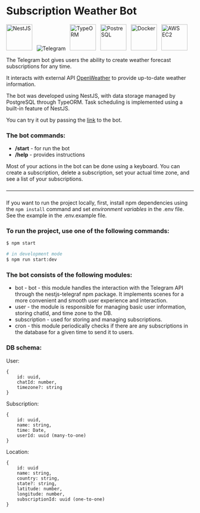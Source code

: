 # Subscription Weather Bot

<img alt="NestJS" height="70" src="https://drive.google.com/uc?export=download&id=1_rJ8EderaxLPKOsUBsMyZ7AC79-FHzPo" />&nbsp;&nbsp;
<img alt="Telegram" src="https://drive.google.com/uc?export=download&id=1qzKrVf2ZZlHhvQUdDfLV3yoLZpqd9AwA" />&nbsp;&nbsp;
<img alt="TypeORM" height="70" src="https://drive.google.com/uc?export=download&id=1aiNlnf9ZcVoEoDFAi3DwVnGINzOyuzWD" />&nbsp;&nbsp;
<img alt="PostreSQL" height="70" src="https://drive.google.com/uc?export=download&id=1ZpAvyLxNyD5GVwVOyxpnEH9qTKx2ICJJ" />&nbsp;&nbsp;
<img alt="Docker" height="70" src="https://drive.google.com/uc?export=download&id=1H_xnywHh-LsaGKcbPpA4ftJXUsYd_YP8" />&nbsp;&nbsp;
<img alt="AWS EC2" height="70" src="https://drive.google.com/uc?export=download&id=1zAcogeDM9McUWaJitNp61ZF_swkKsuTt" />&nbsp;&nbsp;


The Telegram bot gives users the ability to create weather forecast
subscriptions for any time.

It interacts with external API [OpenWeather](https://openweathermap.org/api) to provide
up-to-date weather information.

The bot was developed using NestJS, with data storage managed by PostgreSQL
through TypeORM. Task scheduling is implemented using a built-in feature of
NestJS.

You can try it out by passing the [link](https://t.me/subscription_weather_1_bot)
to the bot.

### The bot commands:

- **/start** - for run the bot  
- **/help** - provides instructions

Most of your actions in the bot can be done using a keyboard. You can create 
a subscription, delete a subscription, set your actual time zone, and see a 
list of your subscriptions.

###

---

###

If you want to run the project locally, first, install npm dependencies using 
the `npm install` command and set _environment variables_ in the .env file. See 
the example in the .env.example file.

### To run the project, use one of the following commands:

```bash
$ npm start

# in development mode
$ npm run start:dev
```

### The bot consists of the following modules:

- bot - bot - this module handles the interaction with the Telegram API through 
the nestjs-telegraf npm package. It implements scenes for a more convenient and 
smooth user experience and interaction.
- user - the module is responsible for managing basic user information, storing
  chatId, and time zone to the DB.
- subscription - used for storing and managing subscriptions.
- cron - this module periodically checks if there are any subscriptions in the 
database for a given time to send it to users.

### DB schema:

User:

```
{
	id: uuid,
	chatId: number,
	timezone?: string
}
```

Subscription:

```
{
	id: uuid,
	name: string,
	time: Date,
	userId: uuid (many-to-one)
}
```

Location:

```
{
	id: uuid
	name: string,
	country: string,
	state?: string,
	latitude: number,
	longitude: number,
	subscriptionId: uuid (one-to-one)
}
```
